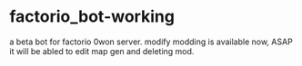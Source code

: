 # factorio_bot-working

a beta bot for factorio 0won server. modify modding is  available now, ASAP it will be abled to edit map gen and deleting mod.
